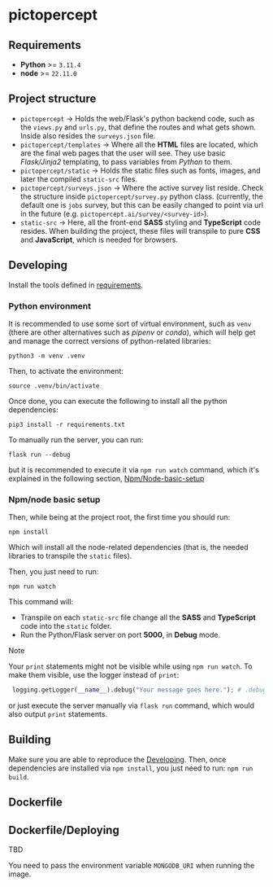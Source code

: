 # pictopercept

## Requirements
- **Python** >= `3.11.4`
- **node** >= `22.11.0`

## Project structure
- `pictopercept` -> Holds the web/Flask's python backend code, such as the `views.py` and `urls.py`, that define the routes and what gets shown. Inside also resides the `surveys.json` file.
- `pictopercept/templates` -> Where all the **HTML** files are located, which are the final web pages that the user will see. They use basic *Flask/Jinja2* templating, to pass variables from *Python* to them.
- `pictopercept/static` -> Holds the static files such as fonts, images, and later the compiled `static-src` files.
- `pictopercept/surveys.json` -> Where the active survey list reside. Check the structure inside `pictopercept/survey.py` python class. (currently, the default one is `jobs` survey, but this can be easily changed to point via url in the future (e.g. `pictopercept.ai/survey/<survey-id>`).
- `static-src` -> Here, all the front-end **SASS** styling and **TypeScript** code resides. When building the project, these files will transpile to pure **CSS** and **JavaScript**, which is needed for browsers.

## Developing
Install the tools defined in [requirements](#requirements).
### Python environment
It is recommended to use some sort of virtual environment, such as `venv` (there are other alternatives such as *pipenv* or *conda*), which will help get and manage the correct versions of python-related libraries:
```
python3 -m venv .venv
```
Then, to activate the environment:
```
source .venv/bin/activate
```
Once done, you can execute the following to install all the python dependencies:
```
pip3 install -r requirements.txt
```
To manually run the server, you can run:
```
flask run --debug
```
but it is recommended to execute it via `npm run watch` command, which it's explained in the following section, [Npm/Node-basic-setup](#npmnode-basic-setup)

### Npm/node basic setup
Then, while being at the project root, the first time you should run:
```
npm install
```
Which will install all the node-related dependencies (that is, the needed libraries to transpile the `static` files).

Then, you just need to run:
```
npm run watch
```
This command will:
- Transpile on each `static-src` file change all the **SASS** and **TypeScript** code into the `static` folder.
- Run the Python/Flask server on port **5000**, in **Debug** mode.

> [!NOTE]
> Your `print` statements might not be visible while using `npm run watch`. To make them visible, use the logger instead of `print`:
> ```python
>  logging.getLogger(__name__).debug("Your message goes here."); # .debug(), .warning(), .error() and .critical() are other alternatives.
> ```
> or just execute the server manually via `flask run` command, which would also output `print` statements.


## Building
Make sure you are able to reproduce the [Developing](#developing). Then, once dependencies are installed via `npm install`, you just need to run:
`npm run build`.

## Dockerfile
## Dockerfile/Deploying
TBD

You need to pass the environment variable `MONGODB_URI` when running the image.
